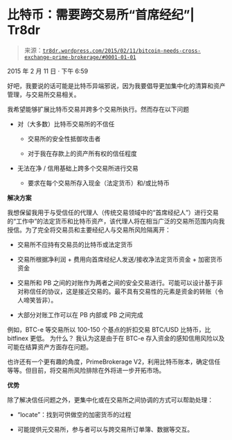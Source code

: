 <!--yml

类别：未分类

日期：2024-05-18 15:28:14

-->

# 比特币：需要跨交易所“首席经纪”| Tr8dr

> 来源：[`tr8dr.wordpress.com/2015/02/11/bitcoin-needs-cross-exchange-prime-brokerage/#0001-01-01`](https://tr8dr.wordpress.com/2015/02/11/bitcoin-needs-cross-exchange-prime-brokerage/#0001-01-01)

2015 年 2 月 11 日 · 下午 6:59

好吧，我要说的话可能是比特币异端邪说，因为我要倡导更加集中化的清算和资产管理，与交易所交易相关。

我希望能够扩展比特币交易并跨多个交易所执行。然而存在以下问题

+   对（大多数）比特币交易所的不信任

    +   交易所的安全性抵御攻击者

    +   对于我在存款上的资产所有权的信任程度

+   无法在净 / 信用基础上跨多个交易所进行交易

    +   要求在每个交易所存入现金（法定货币）和/或比特币

**解决方案**

我想保留我用于与受信任的代理人（传统交易领域中的“首席经纪人”）进行交易的“工作中”的法定货币和比特币资产，该代理人将在相当广泛的交易所范围内向我授信。为了完全将交易员和主要经纪人与交易所风险隔离开：

+   交易所不应持有交易员的比特币或法定货币

+   交易所根据净利润 + 费用向首席经纪人发送/接收净法定货币资金 + 加密货币资金

+   交易所和 PB 之间的对账作为两者之间的安全交易进行。可能可以设计基于非对称信任的协议，这是接近交易的。最不具有交易性的元素是资金的转账（令人啼笑皆非）。

+   大部分对账工作可以在 PB 内部或 PB 之间完成

例如，BTC-e 等交易所以 100-150 个基点的折扣交易 BTC/USD 比特币，比 bitfinex 更低。 为什么？ 我认为这是由于在 BTC-e 存入资金的感知信用风险以及可能在结算资产方面存在问题。

也许还有一个更有趣的角度，PrimeBrokerage V2，利用比特币账本，确定信任等等。但目前，将交易所风险排除在外将进一步开拓市场。

**优势**

除了解决信任问题之外，更集中化或在交易所之间协调的方式可以帮助处理：

+   “locate”：找到可供做空的加密货币的过程

+   可能提供元交易所，参与者可以与跨交易所订单簿、数据等交互。
